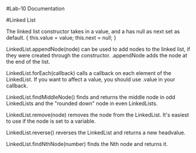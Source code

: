 #Lab-10 Documentation

#Linked List

The linked list constructor takes in a value, and a has null as next set as default.
{ this.value = value; this.next = null; }

LinkedList.appendNode(node) can be used to add nodes to the linked list, if they were created through the constructor. .appendNode adds the node at the end of the list.

LinkedList.forEach(callback) calls a callback on each element of the LinkedList. If you want to affect a value, you should use .value in your callback.

LinkedList.findMiddleNode() finds and returns the middle node in odd LinkedLists and the "rounded down" node in even LinkedLists.

LinkedList.remove(node) removes the node from the LinkedList. It's easiest to use if the node is set to a variable.

LinkedList.reverse() reverses the LinkedList and returns a new headvalue.

LinkedList.findNthNode(number) finds the Nth node and returns it.
